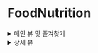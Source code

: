 # FoodNutrition


<details>
<summary>메인 뷰 및 즐겨찾기</summary>

<!-- summary 아래 한칸 공백 두어야함 -->
  <img src="https://github.com/bdrsky2010/iOS-Technical-Project/blob/main/Team-Projects/FoodNutrition/image/main_1.png" height="500px" width="250px">
    	  <img src="https://github.com/bdrsky2010/iOS-Technical-Project/blob/main/Team-Projects/FoodNutrition/image/main_2.png" height="500px" width="250px">
    	    <img src="https://github.com/bdrsky2010/iOS-Technical-Project/blob/main/Team-Projects/FoodNutrition/image/main_3.png" height="500px" width="250px">
</details>

<details>
<summary>상세 뷰</summary>

<!-- summary 아래 한칸 공백 두어야함 -->
    <img src="https://github.com/bdrsky2010/iOS-Technical-Project/blob/main/Team-Projects/FoodNutrition/image/detail_1.png" height="500px" width="250px">
      <img src="https://github.com/bdrsky2010/iOS-Technical-Project/blob/main/Team-Projects/FoodNutrition/image/recipe_1.png" height="500px" width="250px">
        <img src="https://github.com/bdrsky2010/iOS-Technical-Project/blob/main/Team-Projects/FoodNutrition/image/recipe_2.png" height="500px" width="250px">
          <img src="https://github.com/bdrsky2010/iOS-Technical-Project/blob/main/Team-Projects/FoodNutrition/image/naver_api_list.png" height="500px" width="250px">
            <img src="https://github.com/bdrsky2010/iOS-Technical-Project/blob/main/Team-Projects/FoodNutrition/image/restaurant.png" height="500px" width="250px">
              <img src="https://github.com/bdrsky2010/iOS-Technical-Project/blob/main/Team-Projects/FoodNutrition/image/webview.png" height="500px" width="250px">
</details>

